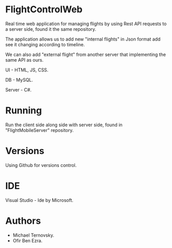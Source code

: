 # FlightControlWeb

Real time web application for managing flights by using Rest API requests to a server side, found it the same repository.

The application allows us to add new "internal flights" in Json format add see it changing according to timeline.

We can also add "external flight" from another server that implementing the same API as ours.

UI - HTML, JS, CSS.

DB - MySQL.

Server - C#.

# Running
Run the client side along side with server side, found in "FlightMobileServer" repository.

# Versions
Using Github for versions control.

# IDE
Visual Studio - Ide by Microsoft.

# Authors
- Michael Ternovsky.
- Ofir Ben Ezra.
